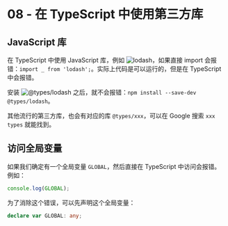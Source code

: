 # 08 - 在 TypeScript 中使用第三方库

## JavaScript 库

在 TypeScript 中使用 JavaScript 库，例如 ![lodash](https://lodash.com/)，如果直接 import 会报错：`import _ from 'lodash';`。实际上代码是可以运行的，但是在 TypeScript 中会报错。

安装 ![@types/lodash](https://www.npmjs.com/package/@types/lodash) 之后，就不会报错：`npm install --save-dev @types/lodash`。

其他流行的第三方库，也会有对应的库 `@types/xxx`，可以在 Google 搜索 `xxx types` 就能找到。

## 访问全局变量

如果我们确定有一个全局变量 `GLOBAL`，然后直接在 TypeScript 中访问会报错。例如：

```typescript
console.log(GLOBAL);
```

为了消除这个错误，可以先声明这个全局变量：

```typescript
declare var GLOBAL: any;
```

